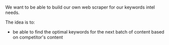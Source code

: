 We want to be able to build our own web scraper for our keywords intel needs.

The idea is to:

+ be able to find the optimal keywords for the next batch of content based on competitor's content
